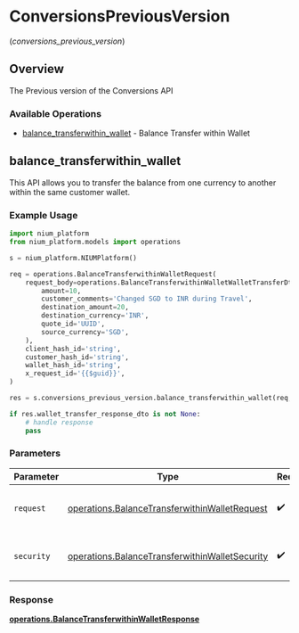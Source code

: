 # ConversionsPreviousVersion
(*conversions_previous_version*)

## Overview

The Previous version of the Conversions API

### Available Operations

* [balance_transferwithin_wallet](#balance_transferwithin_wallet) - Balance Transfer within Wallet

## balance_transferwithin_wallet

This API allows you to transfer the balance from one currency to another within the same customer wallet.

### Example Usage

```python
import nium_platform
from nium_platform.models import operations

s = nium_platform.NIUMPlatform()

req = operations.BalanceTransferwithinWalletRequest(
    request_body=operations.BalanceTransferwithinWalletWalletTransferDto(
        amount=10,
        customer_comments='Changed SGD to INR during Travel',
        destination_amount=20,
        destination_currency='INR',
        quote_id='UUID',
        source_currency='SGD',
    ),
    client_hash_id='string',
    customer_hash_id='string',
    wallet_hash_id='string',
    x_request_id='{{$guid}}',
)

res = s.conversions_previous_version.balance_transferwithin_wallet(req, "")

if res.wallet_transfer_response_dto is not None:
    # handle response
    pass
```

### Parameters

| Parameter                                                                                                        | Type                                                                                                             | Required                                                                                                         | Description                                                                                                      |
| ---------------------------------------------------------------------------------------------------------------- | ---------------------------------------------------------------------------------------------------------------- | ---------------------------------------------------------------------------------------------------------------- | ---------------------------------------------------------------------------------------------------------------- |
| `request`                                                                                                        | [operations.BalanceTransferwithinWalletRequest](../../models/operations/balancetransferwithinwalletrequest.md)   | :heavy_check_mark:                                                                                               | The request object to use for the request.                                                                       |
| `security`                                                                                                       | [operations.BalanceTransferwithinWalletSecurity](../../models/operations/balancetransferwithinwalletsecurity.md) | :heavy_check_mark:                                                                                               | The security requirements to use for the request.                                                                |


### Response

**[operations.BalanceTransferwithinWalletResponse](../../models/operations/balancetransferwithinwalletresponse.md)**

